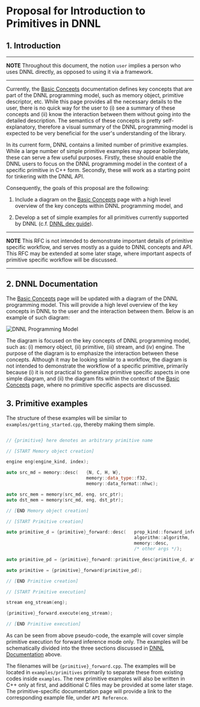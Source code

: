 Proposal for Introduction to Primitives in DNNL
===============================================

## 1. Introduction

---

**NOTE** Throughout this document, the notion `user` implies a person who uses
DNNL directly, as opposed to using it via a framework.

---

Currently, the [Basic
Concepts](https://uxlfoundation.github.io/oneDNN/dev_guide_basic_concepts.html)
documentation defines key concepts that are part of the DNNL programming model,
such as memory object, primitive descriptor, etc. While this page provides all
the necessary details to the user, there is no quick way for the user to (i) see
a summary of these concepts and (ii) know the interaction between them without
going into the detailed description. The semantics of these concepts is pretty
self-explanatory, therefore a visual summary of the DNNL programming model is
expected to be very beneficial for the user's understanding of the library.

In its current form, DNNL contains a limited number of primitive examples. While
a large number of simple primitive examples may appear boilerplate, these can
serve a few useful purposes. Firstly, these should enable the DNNL users to
focus on the DNNL programming model in the context of a specific primitive in
C++ form. Secondly, these will work as a starting point for tinkering with the
DNNL API.

Consequently, the goals of this proposal are the following:

1. Include a diagram on the [Basic
   Concepts](https://uxlfoundation.github.io/oneDNN/dev_guide_basic_concepts.html) page
   with a high level overview of the key concepts within DNNL programming model, and

2. Develop a set of simple examples for all primitives currently supported by DNNL (c.f.
   [DNNL dev guide](https://uxlfoundation.github.io/oneDNN/index.html)).

---

**NOTE** This RFC is not intended to demonstrate important details of primitive
specific workflow, and serves mostly as a guide to DNNL concepts and API. This
RFC may be extended at some later stage, where important aspects of primitive
specific workflow will be discussed.

---

## 2. DNNL Documentation

The [Basic
Concepts](https://uxlfoundation.github.io/oneDNN/dev_guide_basic_concepts.html) page
will be updated with a diagram of the DNNL programming model. This will provide
a high level overview of the key concepts in DNNL to the user and the
interaction between them. Below is an example of such diagram:

![](dnnl_programming_model.png "DNNL Programming Model")

The diagram is focused on the key concepts of DNNL programming model, such as:
(i) memory object, (ii) primitive, (iii) stream, and (iv) engine. The purpose of
the diagram is to emphasize the interaction between these concepts. Although it
may be looking similar to a workflow, the diagram is not intended to demonstrate
the workflow of a specific primitive, primarily because (i) it is not practical
to generalize primitive specific aspects in one simple diagram, and (ii) the
diagram fits within the context of the [Basic
Concepts](https://uxlfoundation.github.io/oneDNN/dev_guide_basic_concepts.html) page,
where no primitive specific aspects are discussed.

## 3. Primitive examples

The structure of these examples will be similar to
`examples/getting_started.cpp`, thereby making them simple.

~~~cpp

// {primitive} here denotes an arbitrary primitive name

// [START Memory object creation]

engine eng(engine_kind, index);

auto src_md = memory::desc(   {N, C, H, W}, 
                              memory::data_type::f32,
                              memory::data_format::nhwc);

auto src_mem = memory(src_md, eng, src_ptr);
auto dst_mem = memory(src_md, eng, dst_ptr);

// [END Memory object creation]

// [START Primitive creation]

auto primitive_d = {primitive}_forward::desc(   prop_kind::forward_inference,
                                                algorithm::algorithm,
                                                memory::desc,
                                                /* other args */);

auto primitive_pd = {primitive}_forward::primitive_desc(primitive_d, attr, eng);

auto primitive = {primitive}_forward(primitive_pd);

// [END Primitive creation]

// [START Primitive execution]

stream eng_stream(eng);

{primitive}_forward.execute(eng_stream);

// [END Primitive execution]

~~~

As can be seen from above pseudo-code, the example will cover simple primitive
execution for forward inference mode only. The examples will be schematically
divided into the three sections discussed in [DNNL
Documentation](#2.-DNNL-Documentation) above.

The filenames will be `{primitive}_forward.cpp`. The examples will be located in
`examples/primitives` primarily to separate these from existing codes
inside `examples`. The new primitive examples will also be written in
C++ only at first, and additional C files may be provided at some later stage.
The primitive-specific documentation page will provide a link to the
corresponding example file, under `API Reference`.

